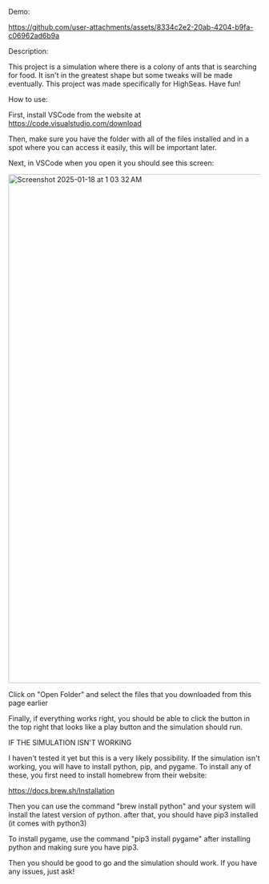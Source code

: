Demo:


https://github.com/user-attachments/assets/8334c2e2-20ab-4204-b9fa-c06962ad6b9a


Description:

This project is a simulation where there is a colony of ants that is searching for food. It isn't in the greatest shape but some tweaks will be made eventually. This project was made specifically for HighSeas. Have fun!

How to use:

First, install VSCode from the website at https://code.visualstudio.com/download

Then, make sure you have the folder with all of the files installed and in a spot where you can access it easily, this will be important later.

Next, in VSCode when you open it you should see this screen:

<img width="1015" alt="Screenshot 2025-01-18 at 1 03 32 AM" src="https://github.com/user-attachments/assets/b172fb04-c796-4216-bdcd-55b790c047c1" />

Click on "Open Folder" and select the files that you downloaded from this page earlier

Finally, if everything works right, you should be able to click the button in the top right that looks like a play button and the simulation should run.

IF THE SIMULATION ISN'T WORKING

I haven't tested it yet but this is a very likely possibility. If the simulation isn't working, you will have to install python, pip, and pygame. To install any of these, you first need to install homebrew from their website:

https://docs.brew.sh/Installation

Then you can use the command "brew install python" and your system will install the latest version of python. after that, you should have pip3 installed (it comes with python3)

To install pygame, use the command "pip3 install pygame" after installing python and making sure you have pip3.

Then you should be good to go and the simulation should work. If you have any issues, just ask!
